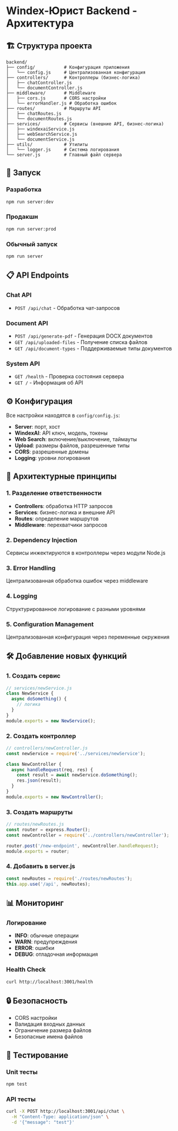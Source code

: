# Windex-Юрист Backend - Архитектура

## 🏗️ Структура проекта

```
backend/
├── config/           # Конфигурация приложения
│   └── config.js     # Централизованная конфигурация
├── controllers/      # Контроллеры (бизнес-логика)
│   ├── chatController.js
│   └── documentController.js
├── middleware/       # Middleware
│   ├── cors.js       # CORS настройки
│   └── errorHandler.js # Обработка ошибок
├── routes/           # Маршруты API
│   ├── chatRoutes.js
│   └── documentRoutes.js
├── services/         # Сервисы (внешние API, бизнес-логика)
│   ├── windexaiService.js
│   ├── webSearchService.js
│   └── documentService.js
├── utils/            # Утилиты
│   └── logger.js     # Система логирования
└── server.js         # Главный файл сервера
```

## 🚀 Запуск

### Разработка
```bash
npm run server:dev
```

### Продакшн
```bash
npm run server:prod
```

### Обычный запуск
```bash
npm run server
```

## 📋 API Endpoints

### Chat API
- `POST /api/chat` - Обработка чат-запросов

### Document API
- `POST /api/generate-pdf` - Генерация DOCX документов
- `GET /api/uploaded-files` - Получение списка файлов
- `GET /api/document-types` - Поддерживаемые типы документов

### System API
- `GET /health` - Проверка состояния сервера
- `GET /` - Информация об API

## ⚙️ Конфигурация

Все настройки находятся в `config/config.js`:

- **Server**: порт, хост
- **WindexAI**: API ключ, модель, токены
- **Web Search**: включение/выключение, таймауты
- **Upload**: размеры файлов, разрешенные типы
- **CORS**: разрешенные домены
- **Logging**: уровни логирования

## 🔧 Архитектурные принципы

### 1. **Разделение ответственности**
- **Controllers**: обработка HTTP запросов
- **Services**: бизнес-логика и внешние API
- **Routes**: определение маршрутов
- **Middleware**: перехватчики запросов

### 2. **Dependency Injection**
Сервисы инжектируются в контроллеры через модули Node.js

### 3. **Error Handling**
Централизованная обработка ошибок через middleware

### 4. **Logging**
Структурированное логирование с разными уровнями

### 5. **Configuration Management**
Централизованная конфигурация через переменные окружения

## 🛠️ Добавление новых функций

### 1. Создать сервис
```javascript
// services/newService.js
class NewService {
  async doSomething() {
    // логика
  }
}
module.exports = new NewService();
```

### 2. Создать контроллер
```javascript
// controllers/newController.js
const newService = require('../services/newService');

class NewController {
  async handleRequest(req, res) {
    const result = await newService.doSomething();
    res.json(result);
  }
}
module.exports = new NewController();
```

### 3. Создать маршруты
```javascript
// routes/newRoutes.js
const router = express.Router();
const newController = require('../controllers/newController');

router.post('/new-endpoint', newController.handleRequest);
module.exports = router;
```

### 4. Добавить в server.js
```javascript
const newRoutes = require('./routes/newRoutes');
this.app.use('/api', newRoutes);
```

## 📊 Мониторинг

### Логирование
- **INFO**: обычные операции
- **WARN**: предупреждения
- **ERROR**: ошибки
- **DEBUG**: отладочная информация

### Health Check
```bash
curl http://localhost:3001/health
```

## 🔒 Безопасность

- CORS настройки
- Валидация входных данных
- Ограничение размера файлов
- Безопасные имена файлов

## 🧪 Тестирование

### Unit тесты
```bash
npm test
```

### API тесты
```bash
curl -X POST http://localhost:3001/api/chat \
  -H "Content-Type: application/json" \
  -d '{"message": "test"}'
``` 